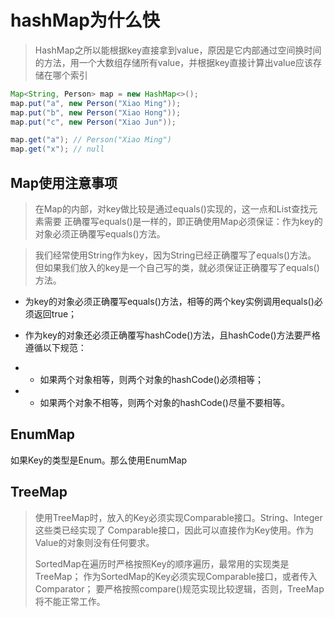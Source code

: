 # hashMap为什么快

> HashMap之所以能根据key直接拿到value，原因是它内部通过空间换时间的方法，用一个大数组存储所有value，并根据key直接计算出value应该存储在哪个索引

```java
Map<String, Person> map = new HashMap<>();
map.put("a", new Person("Xiao Ming"));
map.put("b", new Person("Xiao Hong"));
map.put("c", new Person("Xiao Jun"));

map.get("a"); // Person("Xiao Ming")
map.get("x"); // null
```

## Map使用注意事项

> 在Map的内部，对key做比较是通过equals()实现的，这一点和List查找元素需要
> 正确覆写equals()是一样的，即正确使用Map必须保证：作为key的对象必须正确覆写equals()方法。

> 我们经常使用String作为key，因为String已经正确覆写了equals()方法。
> 但如果我们放入的key是一个自己写的类，就必须保证正确覆写了equals()方法。
>
* 为key的对象必须正确覆写equals()方法，相等的两个key实例调用equals()必须返回true；
* 作为key的对象还必须正确覆写hashCode()方法，且hashCode()方法要严格遵循以下规范：

* - 如果两个对象相等，则两个对象的hashCode()必须相等；
* - 如果两个对象不相等，则两个对象的hashCode()尽量不要相等。

## EnumMap


如果Key的类型是Enum。那么使用EnumMap

## TreeMap

> 使用TreeMap时，放入的Key必须实现Comparable接口。String、Integer这些类已经实现了
> Comparable接口，因此可以直接作为Key使用。作为Value的对象则没有任何要求。
> 
> SortedMap在遍历时严格按照Key的顺序遍历，最常用的实现类是TreeMap；
> 作为SortedMap的Key必须实现Comparable接口，或者传入Comparator；
> 要严格按照compare()规范实现比较逻辑，否则，TreeMap将不能正常工作。